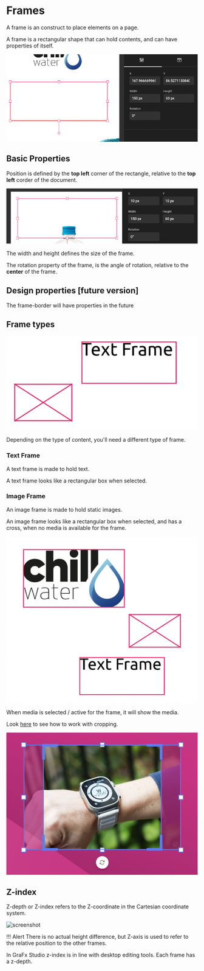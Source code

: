 # Frames

A frame is an construct to place elements on a page.

A frame is a rectangular shape that can hold contents, and can have properties of itself.

![screenshot-fullwidth](frame-1.png)

## Basic Properties

Position is defined by the **top left** corner of the rectangle, relative to the **top left** corder of the document.

![screenshot-fullwidth](frame-2.png)

The width and height defines the size of the frame.

The rotation property of the frame, is the angle of rotation, relative to the **center** of the frame.

## Design properties [future version]

The frame-border will have properties in the future

## Frame types

![screenshot](frame-types.png)

Depending on the type of content, you'll need a different type of frame.

### Text Frame

A text frame is made to hold text.

A text frame looks like a rectangular box when selected.

### Image Frame

An image frame is made to hold static images.

An image frame looks like a rectangular box when selected, and has a cross, when no media is available for the frame.

![screenshot-fullwidth](frame-types-2.png)

When media is selected / active for the frame, it will show the media.

Look [here](/GraFx-Studio/concepts/crop/) to see how to work with cropping.

![screenshot-fullwidth](../crop/rectcrop.png)


## Z-index

Z-depth or Z-index refers to the Z-coordinate in the Cartesian coordinate system. 

![screenshot](https://upload.wikimedia.org/wikipedia/commons/6/69/Coord_system_CA_0.svg)

!!! Alert
	There is no actual height difference, but Z-axis is used to refer to the relative position to the other frames.

In GraFx Studio z-index is in line with desktop editing tools. Each frame has a z-depth. 